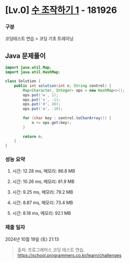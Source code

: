 # [Lv.0] [수 조작하기 1](https://school.programmers.co.kr/learn/courses/30/lessons/181926?language=java) - 181926 

### 구분

코딩테스트 연습 > 코딩 기초 트레이닝

## Java 문제풀이

```java
import java.util.Map;
import java.util.HashMap;

class Solution {
    public int solution(int n, String control) {
        Map<Character, Integer> ops = new HashMap<>();
        ops.put('w', 1);
        ops.put('s', -1);
        ops.put('d', 10);
        ops.put('a', -10);
        
        for (char key : control.toCharArray()) {
            n += ops.get(key);
        }
        
        return n;
    }
}
```

### 성능 요약

1. 시간: 12.28 ms, 메모리: 86.8 MB

2. 시간: 10.26 ms, 메모리: 81.9 MB
3. 시간: 9.25 ms, 메모리: 79.2 MB
4. 시간: 8.87 ms, 메모리: 73.4 MB
5. 시간: 8.18 ms, 메모리: 92.1 MB

### 제출 일자

2024년 10월 19일 (토) 21:13

> 출처: 프로그래머스 코딩 테스트 연습, https://school.programmers.co.kr/learn/challenges
